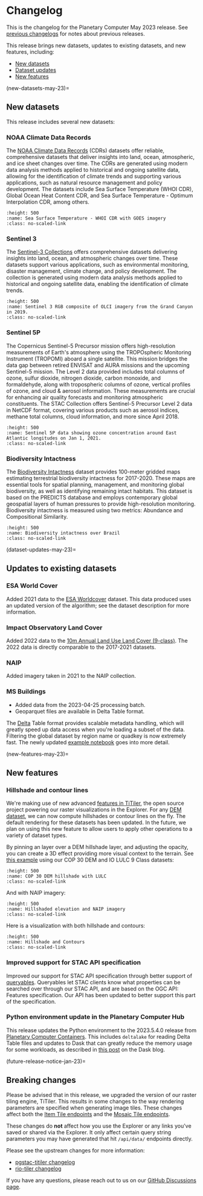 # Changelog

This is the changelog for the Planetary Computer May 2023 release. See <a href="docs/changelogs/history">previous changelogs</a> for notes about previous releases.

This release brings new datasets, updates to existing datasets, and new features, including:

- [New datasets](new-datasets-may-23)
- [Dataset updates](dataset-updates-may-23)
- [New features](new-features-may-23)

(new-datasets-may-23)=
## New datasets

This release includes several new datasets:

### NOAA Climate Data Records


The <a href="dataset/group/noaa-cdr">NOAA Climate Data Records</a> (CDRs) datasets  offer reliable, comprehensive datasets that deliver insights into land, ocean, atmospheric, and ice sheet changes over time. The CDRs are generated using modern data analysis methods applied to historical and ongoing satellite data, allowing for the identification of climate trends and supporting various applications, such as natural resource management and policy development. The datasets include Sea Surface Temperature (WHOI CDR), Global Ocean Heat Content CDR, and Sea Surface Temperature - Optimum Interpolation CDR, among others.

```{image} images/changelog-dataset-noaa-cdr.png
:height: 500
:name: Sea Surface Temperature - WHOI CDR with GOES imagery
:class: no-scaled-link
```

### Sentinel 3

The <a href="dataset/group/sentinel-3">Sentinel-3 Collections</a> offers comprehensive datasets delivering insights into land, ocean, and atmospheric changes over time. These datasets support various applications, such as environmental monitoring, disaster management, climate change, and policy development. The collection is generated using modern data analysis methods applied to historical and ongoing satellite data, enabling the identification of climate trends.

```{image} images/changelog-dataset-sentinel-3.png
:height: 500
:name: Sentinel 3 RGB composite of OLCI imagery from the Grand Canyon in 2019.
:class: no-scaled-link
```

### Sentinel 5P

The Copernicus Sentinel-5 Precursor mission offers high-resolution measurements of Earth's atmosphere using the TROPOspheric Monitoring Instrument (TROPOMI) aboard a single satellite. This mission bridges the data gap between retired ENVISAT and AURA missions and the upcoming Sentinel-5 mission. The Level 2 data provided includes total columns of ozone, sulfur dioxide, nitrogen dioxide, carbon monoxide, and formaldehyde, along with tropospheric columns of ozone, vertical profiles of ozone, and cloud & aerosol information. These measurements are crucial for enhancing air quality forecasts and monitoring atmospheric constituents. The STAC Collection offers Sentinel-5 Precursor Level 2 data in NetCDF format, covering various products such as aerosol indices, methane total columns, cloud information, and more since April 2018.

```{image} images/changelog-dataset-sentinel-5p.png
:height: 500
:name: Sentinel 5P data showing ozone concentration around East Atlantic longitudes on Jan 1, 2021.
:class: no-scaled-link
```

### Biodiversity Intactness

The <a href="dataset/io-biodiversity">Biodiversity Intactness</a> dataset provides 100-meter gridded maps estimating terrestrial biodiversity intactness for 2017-2020. These maps are essential tools for spatial planning, management, and monitoring global biodiversity, as well as identifying remaining intact habitats. This dataset is based on the PREDICTS database and employs contemporary global geospatial layers of human pressures to provide high-resolution monitoring. Biodiversity intactness is measured using two metrics: Abundance and Compositional Similarity.

```{image} images/changelog-dataset-io-biodiversity.png
:height: 500
:name: Biodiversity intactness over Brazil
:class: no-scaled-link
```

(dataset-updates-may-23)=
## Updates to existing datasets

### ESA World Cover

Added 2021 data to the [ESA Worldcover](dataset/esa-worldcover) dataset. This data produced uses an updated version of the algorithm; see the dataset description for more information.

### Impact Observatory Land Cover

Added 2022 data to the [10m Annual Land Use Land Cover (9-class)](dataset/io-lulc-9-class). The 2022 data is directly comparable to the 2017-2021 datasets.

### NAIP

Added imagery taken in 2021 to the NAIP collection.

### MS Buildings

- Added data from the 2023-04-25 processing batch.
- Geoparquet files are available in Delta Table format.

The [Delta](https://delta.io/) Table format provides scalable metadata handling, which will greatly speed up data access when you're loading a subset of the data. Filtering the global dataset by region name or quadkey is now extremely fast.
The newly updated [example notebook](https://planetarycomputer.microsoft.com/dataset/ms-buildings/#Example-Notebook) goes into more detail.

(new-features-may-23)=
## New features

### Hillshade and contour lines

We're making use of new advanced [features in
TiTiler](https://developmentseed.org/titiler/examples/notebooks/Working_with_Algorithm/),
the open source project powering our raster visualizations in the Explorer. For
any [DEM dataset](), we can now compute hillshades or contour lines on the fly. The
default rendering for these datasets has been updated. In the future, we plan on
using this new feature to allow users to apply other operations to a variety of dataset types.

By pinning an layer over a DEM hillshade layer, and adjusting the opacity, you
can create a 3D effect providing more visual context to the terrain. See [this
example](https://planetarycomputer.microsoft.com/explore?c=33.2568%2C-6.1073&z=7.79&v=2&d=io-lulc-9-class%7C%7Ccop-dem-glo-30&s=false%3A%3A62%3A%3Atrue%7C%7Ctrue%3A%3A100%3A%3Atrue&sr=desc%7C%7Cdesc&m=2021%7C%7CMost+recent&r=Default%7C%7CHillshade&ae=0)
using our COP 30 DEM and IO LULC 9 Class datasets:

```{image} images/docs-explorer-terrain-lulc.png
:height: 500
:name: COP 30 DEM hillshade with LULC
:class: no-scaled-link
```

And with NAIP imagery:

```{image} images/changelog-hillshade-imagery.png
:height: 500
:name: Hillshaded elevation and NAIP imagery
:class: no-scaled-link
```

Here is a visualization with both hillshade and contours:

```{image} images/changelog-hillshade-contours.png
:height: 500
:name: Hillshade and Contours
:class: no-scaled-link
```

### Improved support for STAC API specification

Improved our support for STAC API specification through better support of [queryables](https://github.com/stac-api-extensions/filter#queryables). Queryables let STAC clients know what properties can be searched over through our STAC API, and are based on the OGC API: Features specification. Our API has been updated to better support this part of the specification.

### Python environment update in the Planetary Computer Hub

This release updates the Python environment to the 2023.5.4.0 release from [Planetary Computer Containers](https://github.com/microsoft/planetary-computer-containers).
This includes `deltalake` for reading Delta Table files and updates to Dask that can greatly reduce the memory usage for some workloads, as described in [this post](https://blog.dask.org/2022/11/15/queuing) on the Dask blog.

(future-release-notice-jan-23)=
## Breaking changes

Please be advised that in this release, we upgraded the version of our raster tiling engine, TiTiler. This results in some changes to the way rendering parameters are specified when generating image tiles. These changes affect both the [Item Tile endpoints](https://planetarycomputer.microsoft.com/api/data/v1/docs#/Item%20tile%20endpoints) and the [Mosaic Tile endpoints](https://planetarycomputer.microsoft.com/api/data/v1/docs#/PgSTAC%20Mosaic%20endpoints).

These changes do **not** affect how you use the Explorer or any links you've saved or shared via the Explorer. It only affect certain query string parameters you may have generated that hit `/api/data/` endpoints directly.

Please see the upstream changes for more information:

- [pgstac-titiler changelog](https://github.com/stac-utils/titiler-pgstac/blob/master/CHANGES.md?plain=1#L55-L63)
- [rio-tiler changelog](https://github.com/cogeotiff/rio-tiler/blob/main/docs/src/v4_migration.md#band-names)

If you have any questions, please reach out to us on our [GitHub Discussions page](https://github.com/microsoft/planetarycomputer/discussions).
